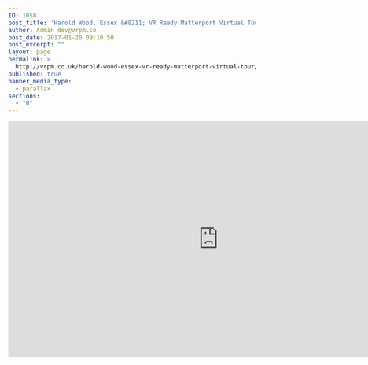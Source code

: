 ```yaml
---
ID: 1058
post_title: 'Harold Wood, Essex &#8211; VR Ready Matterport Virtual Tour'
author: Admin dev@vrpm.co
post_date: 2017-01-20 09:10:50
post_excerpt: ""
layout: page
permalink: >
  http://vrpm.co.uk/harold-wood-essex-vr-ready-matterport-virtual-tour/
published: true
banner_media_type:
  - parallax
sections:
  - "0"
---
```

<iframe src="https://my.matterport.com/show/?m=VcAKLj7T3Es&amp;brand=0" width="853" height="480" frameborder="0" allowfullscreen="allowfullscreen"></iframe>